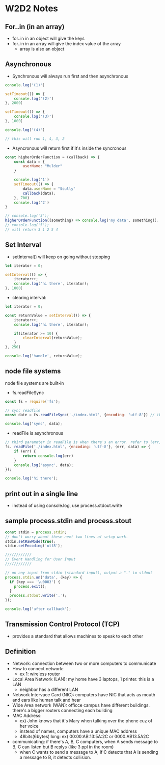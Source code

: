 # W2D2 Notes

## For..in (in an array)
- for..in in an object will give the keys
- for..in in an array will give the index value of the array
    - array is also an object

## Asynchronous 
- Synchronous will always run first and then asynchronous
```javascript
console.log('(1)')

setTimeout(() => {
    console.log('(2)')
}, 2000)

setTimeout(() => {
    console.log('(3)')
}, 1000)

console.log('(4)')

// this will run 1, 4, 3, 2
```
- Asyncronous will return first if it's inside the syncronous 
```javascript
const higherOrderFunction = (callback) => {
    const data = {
        userName: "Mulder"
    }

    console.log('1')
    setTimeout(() => {
        data.userName = "Scully"
        callback(data);
    }, 700)
    console.log('2')
}

// console.log('3');
higherOrderFunction((something) => console.log('my data', something));
// console.log('5');
// will return 3 1 2 5 4
```

## Set Interval

- setInterval() will keep on going without stopping 

```javascript 
let iterator = 0; 

setInterval(() => {
    iterator++;
    console.log('hi there', iterator);
}, 1000)
```
- clearing interval: 
```javascript
let iterator = 0; 

const returnValue = setInterval(() => {
    iterator++;
    console.log('hi there', iterator);

    if(iterator >= 10) {
        clearInterval(returnValue);
    }
}, 250)

console.log('handle', returnValue);
```

## node file systems
node file systems are built-in

- fs.readFileSync

```javascript
const fs = require('fs');

// sync readfile
const date = fs.readFileSync('./index.html', {encoding: 'utf-8'}) // this is linked to the index html file located in the same directory. fs.readFileSync will read out the index html file. utf-8 is the encoding language

console.log('sync', data);
```

- readFile is asynchronous 
```javascript
// third parameter in readFile is when there's an error. refer to (err, data)
fs. readFile('./index.html', {encoding: 'utf-8'}, (err, data) => {
    if (err) {
        return console.log(err) 
    }
    console.log('async', data);
});

console.log('hi there');
```

## print out in a single line
- instead of using console.log, use process.stdout.write

## sample process.stdin and process.stout 
```javascript
const stdin = process.stdin;
// don't worry about these next two lines of setup work.
stdin.setRawMode(true);
stdin.setEncoding('utf8');

////////////
// Event Handling for User Input
////////////

// on any input from stdin (standard input), output a "." to stdout
process.stdin.on('data', (key) => {
  if (key === '\u0003') {
    process.exit();
  }
  process.stdout.write('.');
});

console.log('after callback');
```

## Transmission Control Protocol (TCP)
- provides a standard that allows machines to speak to each other

## Definition
- Network: connection between two or more computers to communicate
- How to connect network:
    - ex 1: wireless router 
- Local Area Network (LAN): my home have 3 laptops, 1 printer. this is a LAN
    - neighbor has a different LAN
- Network Intervace Card (NIC): computers have NIC that acts as mouth and ears like human talk and hear
- Wide Area network (WAN): officce campus have different buildings. there's a bigger routers connecting each building
- MAC Address: 
    - ex) John knows that it's Mary when talking over the phone cuz of her voice
    - instead of names, computers have a unique MAC address
    - 48bits(6bytes) long: ex) 00:00:AB:13:5A:2C or 0000.AB13.5A2C 
- communicating: if there's A, B, C computers, when A sends message to B, C can listen but B replys (like 3 ppl in the room)
    - when C wants to send a message to A, if C detects that A is sending a message to B, it detects collision. 